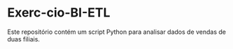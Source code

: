 # Exerc-cio-BI-ETL
Este repositório contém um script Python para analisar dados de vendas de duas filiais.
